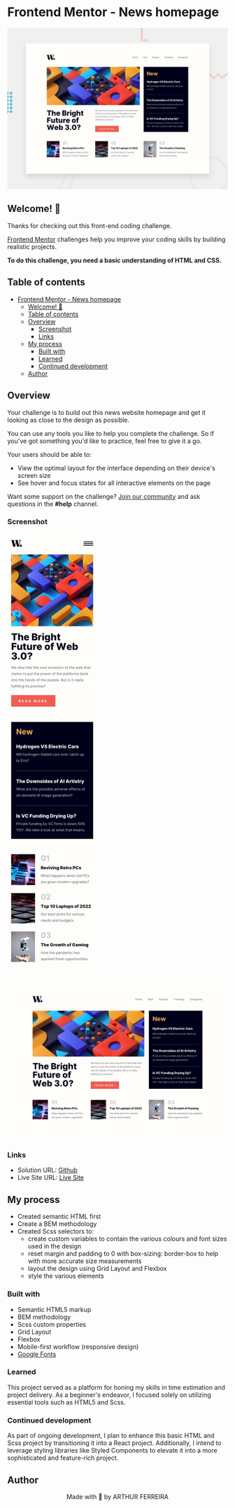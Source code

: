 # Frontend Mentor - News homepage

![Design preview for the News homepage coding challenge](./src/design/desktop-preview.jpg)

## Welcome! 👋

Thanks for checking out this front-end coding challenge.

[Frontend Mentor](https://www.frontendmentor.io) challenges help you improve your coding skills by building realistic projects.

**To do this challenge, you need a basic understanding of HTML and CSS.**

## Table of contents
- [Frontend Mentor - News homepage](#frontend-mentor---news-homepage)
  - [Welcome! 👋](#welcome-)
  - [Table of contents](#table-of-contents)
  - [Overview](#overview)
    - [Screenshot](#screenshot)
    - [Links](#links)
  - [My process](#my-process)
    - [Built with](#built-with)
    - [Learned](#learned)
    - [Continued development](#continued-development)
  - [Author](#author)
  
## Overview

Your challenge is to build out this news website homepage and get it looking as close to the design as possible.

You can use any tools you like to help you complete the challenge. So if you've got something you'd like to practice, feel free to give it a go.

Your users should be able to:

- View the optimal layout for the interface depending on their device's screen size
- See hover and focus states for all interactive elements on the page

Want some support on the challenge? [Join our community](https://www.frontendmentor.io/community) and ask questions in the **#help** channel.

### Screenshot

![Mobile News homepage screenshot](./src/design/mobile-design.jpg)
![Desktop News homepage screenshot](./src/design/desktop-design.jpg)

### Links

- Solution URL: [Github](https://github.com/Arthur-Ferreira/NewsHomepage_Challenge)
- Live Site URL: [Live Site](https://arthur-ferreira.github.io/QRCode_Challenge/)

## My process

- Created semantic HTML first
- Create a BEM methodology
- Created Scss selectors to:
  - create custom variables to contain the various colours and font sizes used in the design
  - reset margin and padding to 0 with box-sizing: border-box to help with more accurate size measurements
  - layout the design using Grid Layout and Flexbox
  - style the various elements

### Built with

- Semantic HTML5 markup
- BEM methodology
- Scss custom properties
- Grid Layout
- Flexbox
- Mobile-first workflow (responsive design)
- [Google Fonts](https://fonts.google.com/specimen/Outfit)

### Learned

This project served as a platform for honing my skills in time estimation and project delivery. As a beginner's endeavor, I focused solely on utilizing essential tools such as HTML5 and Scss.

### Continued development

As part of ongoing development, I plan to enhance this basic HTML and Scss project by transitioning it into a React project. Additionally, I intend to leverage styling libraries like Styled Components to elevate it into a more sophisticated and feature-rich project.


## Author
<p align="center">
Made with 🖤 by ARTHUR FERREIRA
</p>